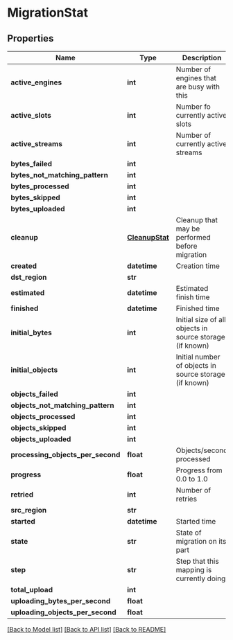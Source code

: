 # MigrationStat

## Properties
Name | Type | Description | Notes
------------ | ------------- | ------------- | -------------
**active_engines** | **int** | Number of engines that are busy with this | [optional] 
**active_slots** | **int** | Number fo currently active slots | [optional] 
**active_streams** | **int** | Number of currently active streams | [optional] 
**bytes_failed** | **int** |  | [optional] 
**bytes_not_matching_pattern** | **int** |  | [optional] 
**bytes_processed** | **int** |  | [optional] 
**bytes_skipped** | **int** |  | [optional] 
**bytes_uploaded** | **int** |  | [optional] 
**cleanup** | [**CleanupStat**](CleanupStat.md) | Cleanup that may be performed before migration | [optional] 
**created** | **datetime** | Creation time | [optional] 
**dst_region** | **str** |  | [optional] 
**estimated** | **datetime** | Estimated finish time | [optional] 
**finished** | **datetime** | Finished time | [optional] 
**initial_bytes** | **int** | Initial size of all objects in source storage (if known) | [optional] 
**initial_objects** | **int** | Initial number of objects in source storage (if known) | [optional] 
**objects_failed** | **int** |  | [optional] 
**objects_not_matching_pattern** | **int** |  | [optional] 
**objects_processed** | **int** |  | [optional] 
**objects_skipped** | **int** |  | [optional] 
**objects_uploaded** | **int** |  | [optional] 
**processing_objects_per_second** | **float** | Objects/second processed | [optional] 
**progress** | **float** | Progress from 0.0 to 1.0 | [optional] 
**retried** | **int** | Number of retries | [optional] 
**src_region** | **str** |  | [optional] 
**started** | **datetime** | Started time | [optional] 
**state** | **str** | State of migration on its part | [optional] 
**step** | **str** | Step that this mapping is currently doing | [optional] 
**total_upload** | **int** |  | [optional] 
**uploading_bytes_per_second** | **float** |  | [optional] 
**uploading_objects_per_second** | **float** |  | [optional] 

[[Back to Model list]](../README.md#documentation-for-models) [[Back to API list]](../README.md#documentation-for-api-endpoints) [[Back to README]](../README.md)


